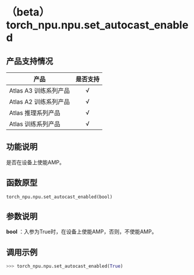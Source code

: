 # （beta）torch_npu.npu.set_autocast_enabled

## 产品支持情况

| 产品                                                         | 是否支持 |
| ------------------------------------------------------------ | :------: |
|<term>Atlas A3 训练系列产品</term>            |    √     |
|<term>Atlas A2 训练系列产品</term>  | √    |
|<term>Atlas 推理系列产品</term>                                       |    √     |
|<term>Atlas 训练系列产品</term>                                       |    √     |


## 功能说明

是否在设备上使能AMP。

## 函数原型

```
torch_npu.npu.set_autocast_enabled(bool)
```

## 参数说明

**bool** ：入参为True时，在设备上使能AMP，否则，不使能AMP。


## 调用示例

```python
>>> torch_npu.npu.set_autocast_enabled(True)
```

